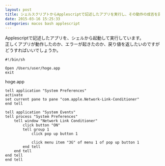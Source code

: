 ```yaml
---
layout: post
title: シェルスクリプトからApplescriptで記述したアプリを実行し、その動作の成否を戻り値で返したい
date: 2015-03-16 15:25:33
categories: macos bash applescript
---
```

<!-- {% raw %} -->
<p>Applescriptで記述したアプリを、シェルから起動して実行しています。<br>
正しくアプリが動作したのか、エラーが起きたのか、戻り値を返したいのですが<br>
どうすればいいでしょうか。</p>

<pre><code>#!/bin/sh

Open /Users/user/hoge.app
exit 
</code></pre>

<p>hoge.app</p>

<pre><code>tell application "System Preferences"
activate
set current pane to pane "com.apple.Network-Link-Conditioner"
end tell

tell application "System Events"
tell process "System Preferences"
    tell window "Network Link Conditioner"
        click button "ON"
        tell group 1
            click pop up button 1

            click menu item "3G" of menu 1 of pop up button 1
        end tell
    end tell
end tell
end tell
</code></pre>
<!-- {% endraw %} -->
